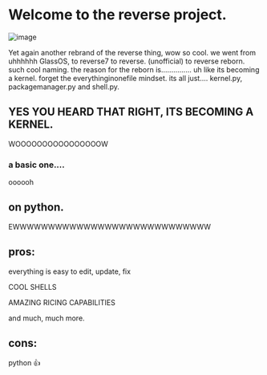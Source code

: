 # Welcome to the reverse project.
![image](https://github.com/StefanTheFork/reverseproject/assets/124001257/4b8e8090-fe32-4c73-8cbc-6ac4ca967171)

Yet again another rebrand of the reverse thing, wow so cool.
we went from uhhhhhh GlassOS, to reverse7 to reverse. (unofficial) to reverse reborn. such cool naming.
the reason for the reborn is............... uh like its becoming a kernel. forget the everythinginonefile mindset. its all just.... kernel.py, packagemanager.py and shell.py.
## YES YOU HEARD THAT RIGHT, ITS BECOMING A KERNEL.
WOOOOOOOOOOOOOOOOW
### a basic one....
oooooh
## on python.
EWWWWWWWWWWWWWWWWWWWWWWWWWWWW
## pros:
everything is easy to edit, update, fix

COOL SHELLS

AMAZING RICING CAPABILITIES

and much, much more.

## cons:
python :thumbsup:
